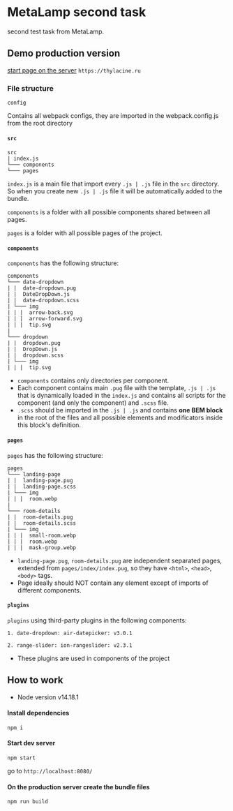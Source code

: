 # MetaLamp second task
second test task from MetaLamp.


## Demo production version
[start page on the server](https://thylacine.ru) `https://thylacine.ru`

### File structure
```
config
```
Contains all webpack configs, they are imported in the webpack.config.js from the root directory

#### `src`
```
src
| index.js
└─── components
└─── pages

```
`index.js` is a main file that import every `.js | .js` file in the `src` directory. So when you create new `.js | .js` file it will be automatically added to the bundle.

`components` is a folder with all possible components shared between all pages.

`pages` is a folder with all possible pages of the project.


#### `components`
`components` has the following structure:
```
components
└─── date-dropdown
| |  date-dropdown.pug
| |  DateDropDown.js
| |  date-dropdown.scss
| └─── img
| | |  arrow-back.svg
| | |  arrow-forward.svg
| | |  tip.svg
|
└─── dropdown
| |  dropdown.pug
| |  DropDown.js
| |  dropdown.scss
| └─── img
| | |  tip.svg
```
* `components` contains only directories per component. 
* Each component contains main `.pug` file with the template, `.js | .js` that is dynamically loaded in the `index.js` and contains all scripts for the component (and only the component) and `.scss` file.
* `.scss` should be imported in the `.js | .js` and contains **one BEM block** in the root of the files and all possible elements and modificators inside this block's definition.



#### `pages`
`pages` has the following structure:

```
pages
└─── landing-page
| |  landing-page.pug
| |  landing-page.scss
| └─── img
| | |  room.webp
|
└─── room-details
| |  room-details.pug
| |  room-details.scss
| └─── img
| | |  small-room.webp
| | |  room.webp
| | |  mask-group.webp
```

* `landing-page.pug`, `room-details.pug` are independent separated pages, extended from `pages/index/index.pug`, so they have `<html>`, `<head>`, `<body>` tags. 
* Page ideally should NOT contain any element except of imports of different components. 


#### `plugins`
`plugins` using third-party plugins in the following components:
```
1. date-dropdown: air-datepicker: v3.0.1

2. range-slider: ion-rangeslider: v2.3.1
```

* These plugins are used in components of the project


## How to work

* Node version v14.18.1

#### Install dependencies
```commandline
npm i
```

#### Start dev server
```commandline
npm start
```
go to `http://localhost:8080/`


#### On the production server create the bundle files
```commandline
npm run build
```
